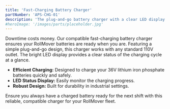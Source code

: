 ```yaml
---
title: 'Fast-Charging Battery Charger'
partNumber: 'APS-CHG-01'
description: 'The plug-and-go battery charger with a clear LED display. Charges your 36V lithium iron phosphate battery anywhere there is a 110V outlet.'
#heroImage: '/images/parts/placeholder.jpg'
---
```


Downtime costs money. Our compatible fast-charging battery charger ensures your RollMover batteries are ready when you are. Featuring a simple plug-and-go design, this charger works with any standard 110V outlet. The bright LED display provides a clear status of the charging cycle at a glance.

- **Efficient Charging:** Designed to charge your 36V lithium iron phosphate batteries quickly and safely.
- **LED Status Display:** Easily monitor the charging progress.
- **Robust Design:** Built for durability in industrial settings.

Ensure you always have a charged battery ready for the next shift with this reliable, compatible charger for your RollMover fleet.